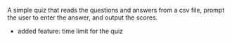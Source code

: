 A simple quiz that reads the questions and answers from a csv file, 
prompt the user to enter the answer, and output the scores.
- added feature: time limit for the quiz